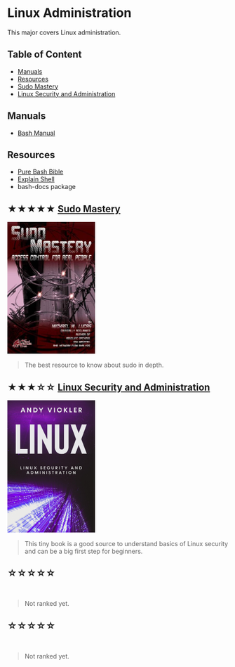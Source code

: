 # Linux Administration

This major covers Linux administration.

## Table of Content

* [Manuals](#manuals)
* [Resources](#resources)
* [Sudo Mastery](#-sudo-mastery)
* [Linux Security and Administration](#-linux-security-and-administration)

## Manuals

* [Bash Manual](https://gnu.org/software/bash/manual/html_node/)

## Resources

* [Pure Bash Bible](https://github.com/dylanaraps/pure-bash-bible)
* [Explain Shell](https://explainshell.com)
* bash-docs package

## ★★★★★ [Sudo Mastery](books/9781493626205.md)
[<img alt="9781493626205" src="covers/9781493626205.jpg" width="200"/>](books/9781493626205.md)

> The best resource to know about sudo in depth.

## ★★★☆☆ [Linux Security and Administration](books/linux-security-and-administration.md)
[<img alt="linux-security-and-administration" src="covers/linux-security-and-administration.jpg" width="200"/>](books/linux-security-and-administration.md)

> This tiny book is a good source to understand basics of Linux security and can be a big first step for beginners.

## ☆☆☆☆☆ [](books/.md)
[<img alt="" src="covers/.jpg" width="200"/>](books/.md)

> Not ranked yet.

## ☆☆☆☆☆ [](books/.md)
[<img alt="" src="covers/.jpg" width="200"/>](books/.md)

> Not ranked yet.
